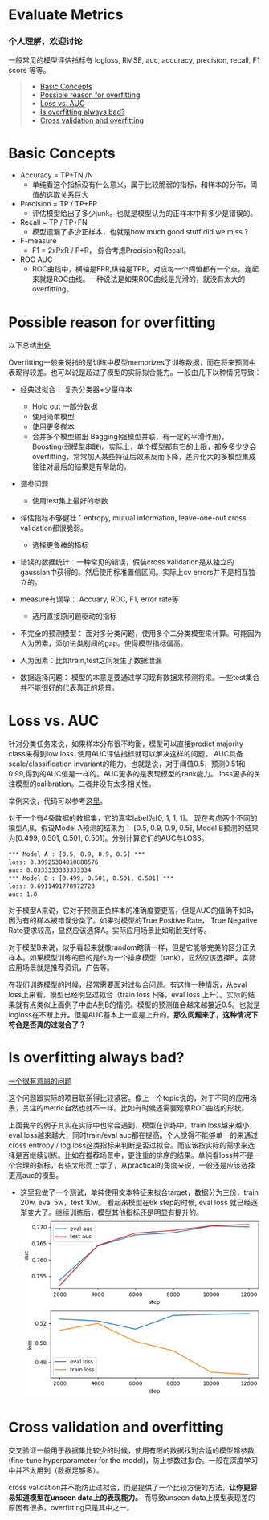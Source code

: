 # Evaluate Metrics

### 个人理解，欢迎讨论

一般常见的模型评估指标有 logloss, RMSE, auc, accuracy, precision, recall, F1 score 等等。
> - [Basic Concepts](#basic-concepts)
> - [Possible reason for overfitting](#possible-reason-for-overfitting)
> - [Loss vs. AUC](#loss-vs-auc)
> - [Is overfitting always bad?](#is-overfitting-always-bad)
> - [Cross validation and overfitting](#cross-validation-and-overfitting)

# Basic Concepts

- Accuracy = TP+TN /N
    - 单纯看这个指标没有什么意义，属于比较脆弱的指标，和样本的分布，阈值的选取关系巨大
- Precision = TP / TP+FP
    - 评估模型给出了多少junk。也就是模型认为的正样本中有多少是错误的。
- Recall = TP / TP+FN
    - 模型遗漏了多少正样本，也就是how much good stuff did we miss ?
- F-measure 
    - F1 = 2xPxR / P+R， 综合考虑Precision和Recall。 
- ROC AUC
    - ROC曲线中，横轴是FPR,纵轴是TPR。对应每一个阈值都有一个点。连起来就是ROC曲线。一种说法是如果ROC曲线是光滑的，就没有太大的overfitting。
    

# Possible reason for overfitting

以下总结[出处](http://hunch.net/?p=22)

Overfitting一般来说指的是训练中模型memorizes了训练数据，而在将来预测中表现得较差。也可以说是超过了模型的实际拟合能力。一般由几下以种情况导致：

- 经典过拟合： 复杂分类器+少量样本
    - Hold out 一部分数据
    - 使用简单模型
    - 使用更多样本
    - 合并多个模型输出 Bagging(强模型并联，有一定的平滑作用)，Boosting(弱模型串联)。实际上，单个模型都有它的上限，都多多少少会overfitting，常常加入某些特征后效果反而下降，差异化大的多模型集成往往对最后的结果是有帮助的。
    
- 调参问题
    - 使用test集上最好的参数
    
- 评估指标不够健壮：entropy, mutual information, leave-one-out cross validation都很脆弱。
    - 选择更鲁棒的指标
    
- 错误的数据统计：一种常见的错误，假装cross validation是从独立的gaussian中获得的。然后使用标准置信区间。实际上cv errors并不是相互独立的。

- measure有误导： Accuary, ROC, F1, error rate等
    - 选用直接原问题驱动的指标
    
- 不完全的预测模型： 面对多分类问题，使用多个二分类模型来计算。可能因为人为因素，添加进类别间的gap。使得模型指标偏高。

- 人为因素：比如train,test之间发生了数据泄漏

- 数据选择问题： 模型的本意是要通过学习现有数据来预测将来。一些test集合并不能很好的代表真正的场景。



# Loss vs. AUC

针对分类任务来说，如果样本分布很不均衡，模型可以直接predict majority class来得到low loss. 使用AUC评估指标就可以解决这样的问题。 AUC具备 scale/classification invariant的能力。也就是说，对于阈值0.5，预测0.51和0.99,得到的AUC值是一样的。AUC更多的是表现模型的rank能力。 loss更多的关注模型的calibration。二者并没有太多相关性。

举例来说，代码可以参考[这里](loss_auc_explain.py)。

对于一个有4条数据的数据集，它的真实label为[0, 1, 1, 1]。
现在考虑两个不同的模型A,B。假设Model A预测的结果为： [0.5, 0.9, 0.9, 0.5], Model B预测的结果为[0.499, 0.501, 0.501, 0.501]。分别计算它们的AUC与LOSS。

    *** Model A : [0.5, 0.9, 0.9, 0.5] ***
    loss: 0.39925384810888576
    auc: 0.8333333333333334
    *** Model B : [0.499, 0.501, 0.501, 0.501] ***
    loss: 0.6911491778972723
    auc: 1.0
    
对于模型A来说，它对于预测正负样本的准确度要更高，但是AUC的值确不如B，因为有的样本被错误分类了。如果对模型的True Positive Rate， True Negative Rate要求较高，显然应该选择A。实际应用场景比如刷脸支付等。

对于模型B来说，似乎看起来就像random瞎猜一样，但是它能够完美的区分正负样本。如果模型训练的目的是作为一个排序模型（rank），显然应该选择B。实际应用场景就是推荐资讯，广告等。

在我们训练模型的时候，经常需要面对过拟合问题。有这样一种情况，从eval loss上来看，模型已经明显过拟合（train loss下降，eval loss 上升）。实际的结果就有点类似上面例子中由A到B的情况。模型的预测值会越来越接近0.5。也就是logloss在不断上升。但是AUC基本上一直是上升的。**那么问题来了，这种情况下符合是否真的过拟合了？**


# Is overfitting always bad? 

[一个很有意思的问题](https://stats.stackexchange.com/questions/220807/is-overfitted-model-with-higher-auc-on-test-sample-better-than-not-overfitted-on)

这个问题跟实际的项目联系得比较紧密。像上一个topic说的，对于不同的应用场景，关注的metric自然也就不一样。比如有时候还需要观察ROC曲线的形状。

上面我举的例子其实在实际中也常会遇到，模型在训练中，train loss越来越小，eval loss越来越大，同时train/eval auc都在提高。个人觉得不能够单一的来通过cross entropy / log loss这类指标来判断是否过拟合。而应该按实际的需求来选择是否继续训练。比如在推荐场景中，更注重的排序的结果。单纯看loss并不是一个合理的指标，有些太形而上学了，从practical的角度来说，一般还是应该选择更高auc的模型。

- 这里我做了一个测试，单纯使用文本特征来拟合target，数据分为三份，train 20w, eval 5w，test 10w。 看起来模型在6k step的时候, eval loss 就已经逐渐变大了。继续训练后，模型其他指标还是明显有提升的。
![img](isitoverfitting.png)


# Cross validation and overfitting

交叉验证一般用于数据集比较少的时候，使用有限的数据找到合适的模型超参数 (fine-tune hyperparameter for the model)，防止参数过拟合。一般在深度学习中并不太用到（数据足够多）。

cross validation并不能防止过拟合，而是提供了一个比较方便的方法，**让你更容易知道模型在unseen data上的表现能力。** 而导致unseen data上模型表现差的原因有很多，overfitting只是其中之一。